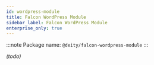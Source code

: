 ```yaml
---
id: wordpress-module
title: Falcon WordPress Module
sidebar_label: Falcon WordPress Module
enterprise_only: true
---
```


:::note Package name: `@deity/falcon-wordpress-module`
:::

_(todo)_